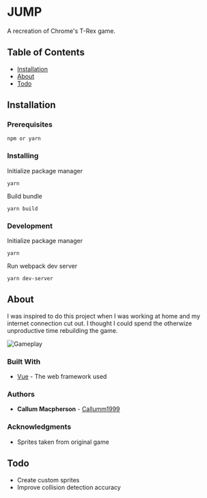 # JUMP

A recreation of Chrome's T-Rex game.

## Table of Contents
* [Installation](#installation)
* [About](#about)
* [Todo](#togo)

## Installation

### Prerequisites

```
npm or yarn
```

### Installing

Initialize package manager

```
yarn
```

Build bundle

```
yarn build
```
### Development

Initialize package manager

```
yarn
```

Run webpack dev server

```
yarn dev-server
```

## About
I was inspired to do this project when I was working at home and my internet connection cut out. I thought I could spend the otherwize unproductive time rebuilding the game.


![Gameplay](https://github.com/CallumM1999/jump/blob/master/readme_assets/jump.gif)

### Built With

* [Vue](https://vuejs.org/) - The web framework used


### Authors

* **Callum Macpherson** - [Callumm1999](https://github.com/CallumM1999)



### Acknowledgments

* Sprites taken from original game


## Todo
* Create custom sprites
* Improve collision detection accuracy